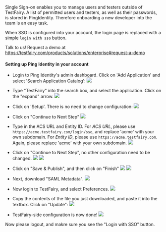 Single Sign-on enables you to manage users and testers outside of TestFairy. A list of permitted users and testers, as well as their passwords, is stored in PingIdentity. Therefore onboarding a new developer into the team is an easy task.

When SSO is configured into your account, the login page is replaced with a simple `login with sso` button.

Talk to us! Request a demo at https://testfairy.com/products/solutions/enterprise#request-a-demo

#### Setting up Ping Identity in your account

- Login to Ping Identity's admin dashboard. Click on 'Add Application' and select 'Search Application Catalog':
  ![](https://docs.testfairy.com/img/sso/pingidentity/ping-identity-1.png)
 
- Type "TestFairy" into the search box, and select the application. Click on the "expand" arrow.
  ![](https://docs.testfairy.com/img/sso/pingidentity/ping-identity-2.png)
 
- Click on 'Setup'. There is no need to change configuration:
  ![](https://docs.testfairy.com/img/sso/pingidentity/ping-identity-3.png)
    
- Click on "Continue to Next Step"
  ![](https://docs.testfairy.com/img/sso/pingidentity/ping-identity-4.png)
  
- Type in the ACS URL and Entity ID. For *ACS URL*, please use `https://acme.testfairy.com/login/sso`, and replace 'acme' with your own subdomain. For *Entity ID*, please use `https://acme.testfairy.com`. Again, please replace 'acme' with your own subdomain.
  ![](https://docs.testfairy.com/img/sso/pingidentity/ping-identity-5.png)

- Click on "Continue to Next Step", no other configuration need to be changed.
  ![](https://docs.testfairy.com/img/sso/pingidentity/ping-identity-6.png)
  ![](https://docs.testfairy.com/img/sso/pingidentity/ping-identity-7.png)
  
- Click on "Save & Publish", and then click on "Finish"
  ![](https://docs.testfairy.com/img/sso/pingidentity/ping-identity-8.png)
  ![](https://docs.testfairy.com/img/sso/pingidentity/ping-identity-9.png)

- Next, download "SAML Metadata".
  ![](https://docs.testfairy.com/img/sso/pingidentity/ping-identity-10.png)
  
- Now login to TestFairy, and select Preferences.
  ![](https://docs.testfairy.com/img/sso/pingidentity/ping-identity-11.png)
  
- Copy the contents of the file you just downloaded, and paste it into the textbox. Click on "Update":
  ![](https://docs.testfairy.com/img/sso/pingidentity/ping-identity-12.png)
  
- TestFairy-side configuration is now done!
  ![](https://docs.testfairy.com/img/sso/pingidentity/ping-identity-13.png)

Now please logout, and makre sure you see the "Login with SSO" button.
